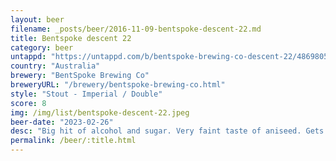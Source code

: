 ```yaml
---
layout: beer
filename: _posts/beer/2016-11-09-bentspoke-descent-22.md
title: Bentspoke descent 22
category: beer
untappd: "https://untappd.com/b/bentspoke-brewing-co-descent-22/4869805"
country: "Australia"
brewery: "BentSpoke Brewing Co"
breweryURL: "/brewery/bentspoke-brewing-co.html"
style: "Stout - Imperial / Double"
score: 8
img: /img/list/bentspoke-descent-22.jpeg
beer-date: "2023-02-26"
desc: "Big hit of alcohol and sugar. Very faint taste of aniseed. Gets better as it goes down, or maybe I just got drunker"
permalink: /beer/:title.html
---
```

